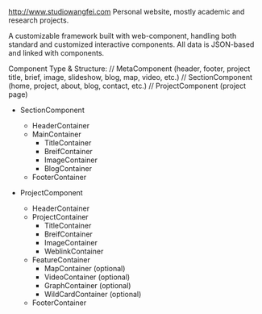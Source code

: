 http://www.studiowangfei.com
Personal website, mostly academic and research projects.

A customizable framework built with web-component, handling both standard and customized interactive components. 
All data is JSON-based and linked with components.

Component Type & Structure:
  // MetaComponent (header, footer, project title, brief, image, slideshow, blog, map, video, etc.)
  // SectionComponent (home, project, about, blog, contact, etc.)
  // ProjectComponent (project page)
    
  - SectionComponent
    - HeaderContainer
    - MainContainer
      - TitleContainer
      - BreifContainer
      - ImageContainer
      - BlogContainer
    - FooterContainer
    
  - ProjectComponent  
    - HeaderContainer
    - ProjectContainer
      - TitleContainer
      - BreifContainer
      - ImageContainer
      - WeblinkContainer
    - FeatureContainer
      - MapContainer (optional)
      - VideoContainer (optional)
      - GraphContainer (optional)
      - WildCardContainer (optional)
    - FooterContainer

